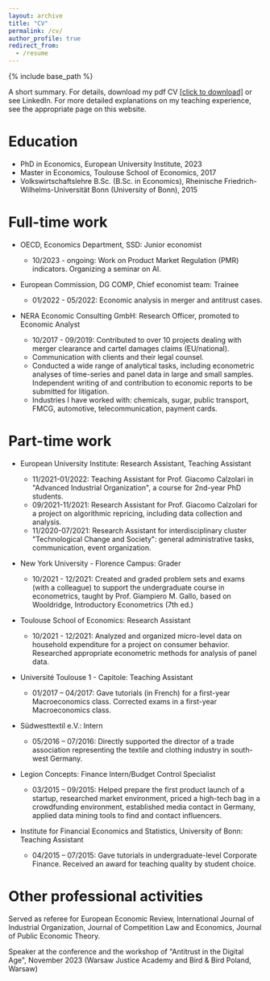 ```yaml
---
layout: archive
title: "CV"
permalink: /cv/
author_profile: true
redirect_from:
  - /resume
---
```


{% include base_path %}

A short summary. For details, download my pdf CV <a href="https://github.com/philiphanspach/philiphanspach.github.io/tree/master/files/Academic_CV_ph.pdf" download> [click to download]</a>  or see LinkedIn. For more detailed explanations on my teaching experience, see the appropriate page on this website.

Education
======
* PhD in Economics, European University Institute, 2023
* Master in Economics, Toulouse School of Economics, 2017
* Volkswirtschaftslehre B.Sc. (B.Sc. in Economics), Rheinische Friedrich-Wilhelms-Universität Bonn (University of Bonn), 2015

Full-time work
======
* OECD, Economics Department, SSD: Junior economist
  * 10/2023 - ongoing: Work on Product Market Regulation (PMR) indicators. Organizing a seminar on AI.
    
* European Commission, DG COMP, Chief economist team: Trainee
  * 01/2022 - 05/2022: Economic analysis in merger and antitrust cases.

* NERA Economic Consulting GmbH: Research Officer, promoted to Economic Analyst
  * 10/2017 - 09/2019: Contributed to over 10 projects dealing with merger clearance and cartel damages claims (EU/national).
  * Communication with clients and their legal counsel.
  * Conducted a wide range of analytical tasks, including econometric analyses of time-series and panel data in large and small samples. Independent writing of and contribution to economic reports to be submitted for litigation.
  * Industries I have worked with: chemicals, sugar, public transport, FMCG, automotive, telecommunication, payment cards.
 
Part-time work
======
* European University Institute: Research Assistant, Teaching Assistant
  * 11/2021-01/2022: Teaching Assistant for Prof. Giacomo Calzolari in "Advanced Industrial Organization", a course for 2nd-year PhD students.
  * 09/2021-11/2021: Research Assistant for Prof. Giacomo Calzolari for a project on algorithmic repricing, including data collection and analysis.
  * 11/2020-07/2021: Research Assistant for interdisciplinary cluster "Technological Change and Society": general administrative tasks, communication, event organization.

* New York University - Florence Campus: Grader
  * 10/2021 - 12/2021: Created and graded problem sets and exams (with a colleague) to support the undergraduate course in econometrics, taught by Prof. Giampiero M. Gallo, based on Wooldridge, Introductory Econometrics (7th ed.)


* Toulouse School of Economics: Research Assistant
  * 10/2021 - 12/2021: Analyzed and organized micro-level data on household expenditure for a project on consumer behavior. Researched appropriate econometric methods for analysis of panel data.

* Université Toulouse 1 - Capitole: Teaching Assistant
  * 01/2017 – 04/2017: Gave tutorials (in French) for a first-year Macroeconomics class. Corrected exams in a first-year Macroeconomics class.

* Südwesttextil e.V.: Intern
  * 05/2016 – 07/2016: Directly supported the director of a trade association representing the textile and clothing industry in south-west Germany.

* Legion Concepts: Finance Intern/Budget Control Specialist
  * 03/2015 – 09/2015: Helped prepare the first product launch of a startup, researched market environment, priced a high-tech bag in a crowdfunding environment, established media contact in Germany, applied data mining tools to find and contact influencers.

* Institute for Financial Economics and Statistics, University of Bonn: Teaching Assistant
  * 04/2015 – 07/2015: Gave tutorials in undergraduate-level Corporate Finance. Received an award for teaching quality by student choice.

Other professional activities
======
Served as referee for European Economic Review, International Journal of Industrial Organization, Journal of Competition Law and Economics, Journal of Public Economic Theory.

Speaker at the conference and the workshop of "Antitrust in the Digital Age", November 2023 (Warsaw Justice Academy and Bird & Bird Poland, Warsaw)
